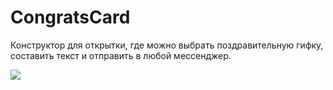 # CongratsCard

Конструктор для открытки, где можно выбрать поздравительную гифку, составить текст и отправить в любой мессенджер.

<img src="https://im3.ezgif.com/tmp/ezgif-3-057fbbf41f.gif" />
